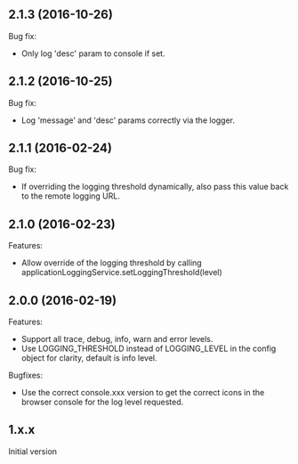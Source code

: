 ## 2.1.3 (2016-10-26)

Bug fix:

  - Only log 'desc' param to console if set.

## 2.1.2 (2016-10-25)

Bug fix:

  - Log 'message' and 'desc' params correctly via the logger.

## 2.1.1 (2016-02-24)

Bug fix:

  - If overriding the logging threshold dynamically, also pass this value back to the remote logging URL.

## 2.1.0 (2016-02-23)

Features:

  - Allow override of the logging threshold by calling applicationLoggingService.setLoggingThreshold(level)

## 2.0.0 (2016-02-19)

Features:

  - Support all trace, debug, info, warn and error levels.
  - Use LOGGING_THRESHOLD instead of LOGGING_LEVEL in the config object for clarity, default is info level.

Bugfixes:

  - Use the correct console.xxx version to get the correct icons in the browser console for the log level requested.

## 1.x.x

Initial version

